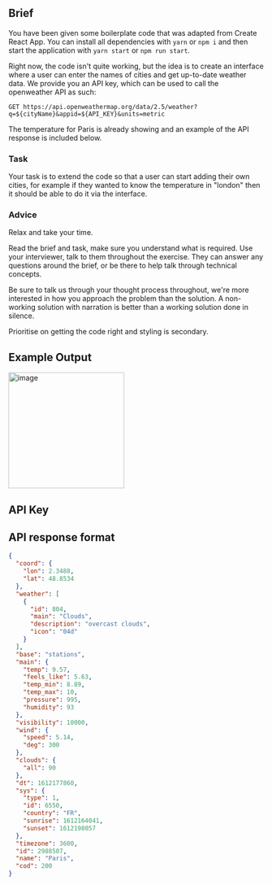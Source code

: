 
## Brief

You have been given some boilerplate code that was adapted from Create React App. You can install all dependencies with
`yarn` or `npm i` and then start the application with `yarn start` or `npm run start`.

Right now, the code isn't quite working, but the idea is to create an interface where a user can enter the names of
cities and get up-to-date weather data. We provide you an API key, which can be used to call the openweather API as
such:

```
GET https://api.openweathermap.org/data/2.5/weather?q=${cityName}&appid=${API_KEY}&units=metric
```

The temperature for Paris is already showing and an example of the API response is included below.

### Task

Your task is to extend the code so that a user can start adding their own cities, for example if they wanted to know the
temperature in "london" then it should be able to do it via the interface.

### Advice

Relax and take your time.

Read the brief and task, make sure you understand what is required. Use your interviewer, talk to them throughout the
exercise. They can answer any questions around the brief, or be there to help talk through technical concepts.

Be sure to talk us through your thought process throughout, we're more interested in how you approach the problem than
the solution. A non-working solution with narration is better than a working solution done in silence.

Prioritise on getting the code right and styling is secondary.

## Example Output

<img width="228" alt="image" src="https://github.com/resolutionlife/weather-junior/assets/12024258/ab13cd45-17b9-4aec-9873-83b444b78636">


## API Key



## API response format

```json
{
  "coord": {
    "lon": 2.3488,
    "lat": 48.8534
  },
  "weather": [
    {
      "id": 804,
      "main": "Clouds",
      "description": "overcast clouds",
      "icon": "04d"
    }
  ],
  "base": "stations",
  "main": {
    "temp": 9.57,
    "feels_like": 5.63,
    "temp_min": 8.89,
    "temp_max": 10,
    "pressure": 995,
    "humidity": 93
  },
  "visibility": 10000,
  "wind": {
    "speed": 5.14,
    "deg": 300
  },
  "clouds": {
    "all": 90
  },
  "dt": 1612177860,
  "sys": {
    "type": 1,
    "id": 6550,
    "country": "FR",
    "sunrise": 1612164041,
    "sunset": 1612198057
  },
  "timezone": 3600,
  "id": 2988507,
  "name": "Paris",
  "cod": 200
}
```
